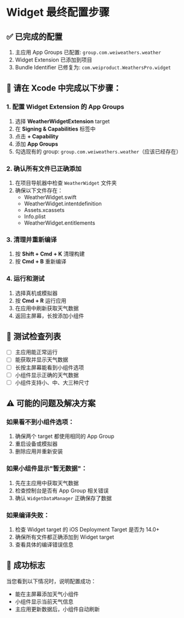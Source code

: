 # Widget 最终配置步骤

## ✅ 已完成的配置
1. 主应用 App Groups 已配置: `group.com.weiweathers.weather`
2. Widget Extension 已添加到项目
3. Bundle Identifier 已修复为: `com.weiproduct.WeathersPro.widget`

## 🔧 请在 Xcode 中完成以下步骤：

### 1. 配置 Widget Extension 的 App Groups
1. 选择 **WeatherWidgetExtension** target
2. 在 **Signing & Capabilities** 标签中
3. 点击 **+ Capability**
4. 添加 **App Groups**
5. 勾选现有的 group: `group.com.weiweathers.weather`（应该已经存在）

### 2. 确认所有文件已正确添加
1. 在项目导航器中检查 `WeatherWidget` 文件夹
2. 确保以下文件存在：
   - WeatherWidget.swift
   - WeatherWidget.intentdefinition
   - Assets.xcassets
   - Info.plist
   - WeatherWidget.entitlements

### 3. 清理并重新编译
1. 按 **Shift + Cmd + K** 清理构建
2. 按 **Cmd + B** 重新编译

### 4. 运行和测试
1. 选择真机或模拟器
2. 按 **Cmd + R** 运行应用
3. 在应用中刷新获取天气数据
4. 返回主屏幕，长按添加小组件

## 🎯 测试检查列表
- [ ] 主应用能正常运行
- [ ] 能获取并显示天气数据
- [ ] 长按主屏幕能看到小组件选项
- [ ] 小组件显示正确的天气数据
- [ ] 小组件支持小、中、大三种尺寸

## ⚠️ 可能的问题及解决方案

### 如果看不到小组件选项：
1. 确保两个 target 都使用相同的 App Group
2. 重启设备或模拟器
3. 删除应用并重新安装

### 如果小组件显示"暂无数据"：
1. 先在主应用中获取天气数据
2. 检查控制台是否有 App Group 相关错误
3. 确认 `WidgetDataManager` 正确保存了数据

### 如果编译失败：
1. 检查 Widget target 的 iOS Deployment Target 是否为 14.0+
2. 确保所有文件都正确添加到 Widget target
3. 查看具体的编译错误信息

## 🎉 成功标志
当您看到以下情况时，说明配置成功：
- 能在主屏幕添加天气小组件
- 小组件显示当前天气信息
- 主应用更新数据后，小组件自动刷新